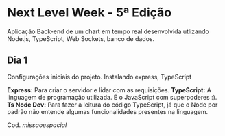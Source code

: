 # Next Level Week - 5ª Edição

Aplicação Back-end de um chart em tempo real desenvolvida utlizando Node.js, TypeScript, Web Sockets, banco de dados.

## Dia 1

Configurações iniciais do projeto. Instalando express, TypeScript

**Express:** Para criar o servidor e lidar com as requisições.
**TypeScript:** A linguagem de programação utilizada. É o JavaScript com superpoderes :).
**Ts Node Dev:** Para fazer a leitura do código TypeScript, já que o Node por padrão não entende algumas funcionalidades presentes na linguagem.

Cod. *missaoespacial*




